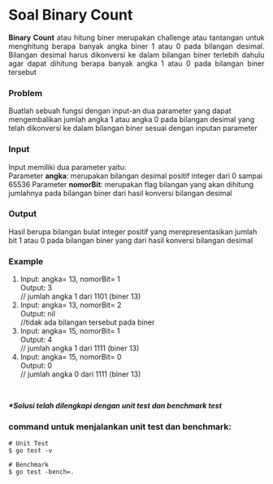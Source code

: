 # Soal Binary Count

<p align=justify><b>Binary Count</b> atau hitung biner merupakan challenge atau tantangan untuk menghitung berapa banyak angka biner 1 atau 0 pada bilangan desimal. Bilangan desimal harus dikonversi ke dalam bilangan biner terlebih dahulu agar dapat dihitung berapa banyak angka 1 atau 0 pada bilangan biner tersebut</p>

### Problem

Buatlah sebuah fungsi dengan input-an dua parameter yang dapat mengembalikan jumlah angka 1 atau angka 0 pada bilangan desimal yang telah dikonversi ke dalam bilangan biner sesuai dengan inputan parameter 
<br>

### Input

Input memiliki dua parameter yaitu:<br>
Parameter <b>angka</b>: merupakan bilangan desimal positif integer dari 0 sampai 65536 
Parameter <b>nomorBit</b>: merupakan flag bilangan yang akan dihitung jumlahnya pada bilangan biner dari hasil konversi bilangan desimal
<br>

### Output

Hasil berupa bilangan bulat integer positif yang merepresentasikan jumlah bit 1 atau 0 pada bilangan biner yang dari hasil konversi bilangan desimal
<br>

### Example

1. Input: angka= 13, nomorBit= 1<br>Output: 3<br>// jumlah angka 1 dari 1101 (biner 13) 
2. Input: angka= 13, nomorBit= 2<br>Output: nil<br>//tidak ada bilangan tersebut pada biner
3. Input: angka= 15, nomorBit= 1<br>Output: 4<br>// jumlah angka 1 dari 1111 (biner 13) 
4. Input: angka= 15, nomorBit= 0<br>Output: 0<br>// jumlah angka 0 dari 1111 (biner 13) 
<br>

<i><b>*Solusi telah dilengkapi dengan unit test dan benchmark test</b></i>

### command untuk menjalankan unit test dan benchmark:

```
# Unit Test
$ go test -v

# Benchmark
$ go test -bench=.
```
